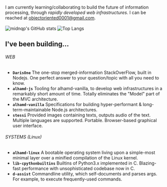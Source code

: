 I am currently learning/collaborating to build the future of information processing, through _rapidly developed web infrastructures_.
I can be reached at <a href="mailto:objectoriented0001@gmail.com">objectoriented0001@gmail.com</a>.
<br>
<br>
![midnqp's GitHub stats](https://github-readme-stats.vercel.app/api?username=midnqp&theme=dark&show_icons=true&include_all_commits=true&count_private=true)
![Top Langs](https://github-readme-stats.vercel.app/api/top-langs/?username=midnqp&layout=compact&langs_count=10)

## I've been building...
###### WEB
- **`DarisOne`** The one-stop merged-information StackOverFlow, built in Nodejs. One perfect answer to your question/topic with all you need to know.
- **`alhamd-js`** Tooling for alhamd-vanilla, to develop web infrastructures in a remarkably short amount of time. Totally eliminates the "Model" part of the MVC architecture.
- **`alhamd-vanilla`** Specifications for building hyper-performant & long-term-maintainable Node.js architectures.
- **`stessi`** Provided images containing texts, outputs audio of the text. Multiple languages are supported. Portable. Browser-based graphical user interface.

###### SYSTEMS (Linux)
- **`alhamd-linux`** A bootable operating system living upon a simple-most minimal layer over a minified compilation of the Linux kernel.
- **`lib-cpythonbuiltins`** Builtins of Python3.x implemented in C. Blazing-fast performance with unsophisticated codebase now in C.
- **`d-assist`** Commandline utility, which self-documents and parses args. For example, to execute frequently-used commands.
